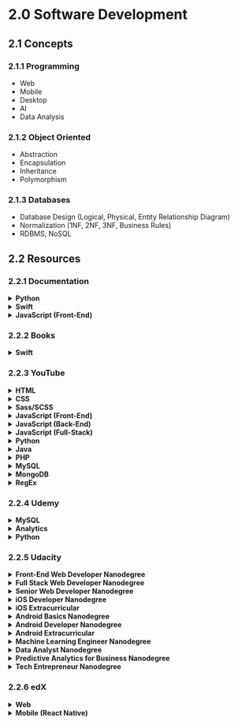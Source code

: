 # 2.0 Software Development

## 2.1 Concepts

### 2.1.1 Programming

- Web
- Mobile
- Desktop
- AI
- Data Analysis

### 2.1.2 Object Oriented

- Abstraction
- Encapsulation
- Inheritance
- Polymorphism

### 2.1.3 Databases

- Database Design (Logical, Physical, Entity Relationship Diagram)
- Normalization (1NF, 2NF, 3NF, Business Rules)
- RDBMS, NoSQL

## 2.2 Resources

### 2.2.1 Documentation

<details>
  <summary><strong>Python</strong></summary>

1. [x] [The Python Tutorial](https://docs.python.org/3/tutorial/) ★★★☆☆
1. [x] [Getting Started with Django](https://docs.djangoproject.com/en/2.2/intro/) ★★★☆☆

</details>

<details>
  <summary><strong>Swift</strong></summary>

1. [x] [The Swift Programming Language](https://docs.swift.org/swift-book/) ★★★★★

</details>

<details>
  <summary><strong>JavaScript (Front-End)</strong></summary>

1. [ ] [Getting Started with React](https://reactjs.org/docs/getting-started.html) ☆☆☆☆☆

</details>



### 2.2.2 Books

<details>
  <summary><strong>Swift</strong></summary>

1. [x] [The Swift Programming Language](https://www.goodreads.com/book/show/22394477-the-swift-programming-language) ★★★★★
1. [x] [Intro to App Development with Swift](https://www.goodreads.com/book/show/35398271-intro-to-app-development-with-swift) ★★★☆☆
1. [ ] [App Development with Swift](https://www.goodreads.com/book/show/35387405-app-development-with-swift) ☆☆☆☆☆

</details>

### 2.2.3 YouTube

<details>
  <summary><strong>HTML</strong></summary>

1. [x] [HTML Tutorials For Beginners - The Net Ninja](https://www.youtube.com/watch?v=Y1BlT4_c_SU&list=PL4cUxeGkcC9ibZ2TSBaGGNrgh4ZgYE6Cc) ★★★★☆
1. [x] [XHTML and CSS Tutorials Playlist - thenewboston](https://www.youtube.com/watch?v=cqszz_OfAFQ&list=PLC1322B5A0180C946) ★★☆☆☆
1. [x] [HTML5 Tutorials Playlist - thenewboston](https://www.youtube.com/watch?v=Y1BlT4_c_SU&list=PL4cUxeGkcC9ibZ2TSBaGGNrgh4ZgYE6Cc) ★★★☆☆

</details>

<details>
  <summary><strong>CSS</strong></summary>

1. [x] [CSS Tutorials For Beginners - The Net Ninja](https://www.youtube.com/watch?v=I9XRrlOOazo&list=PL4cUxeGkcC9gQeDH6xYhmO-db2mhoTSrT) ★★★★☆
1. [x] [CSS Positioning Tutorials - The Net Ninja](https://www.youtube.com/watch?v=7ZXsPj43heo&list=PL4cUxeGkcC9hudKGi5o5UiWuTAGbxiLTh) ★★★★★
1. [x] [CSS Animation Tutorial - The Net Ninja](https://www.youtube.com/watch?v=jgw82b5Y2MU&list=PL4cUxeGkcC9iGYgmEd2dm3zAKzyCGDtM5) ★★★★☆
1. [x] [CSS Flexbox Tutorial - The Net Ninja](https://www.youtube.com/watch?v=Y8zMYaD1bz0&list=PL4cUxeGkcC9i3FXJSUfmsNOx8E7u6UuhG) ★☆☆☆☆
1. [x] [CSS Grid Tutorial - The Net Ninja](https://www.youtube.com/watch?v=x7tLPhnA06w&list=PL4cUxeGkcC9itC4TxYMzFCfveyutyPOCY) ★☆☆☆☆
1. [ ] [CSS Tips & Tricks - The Net Ninja](https://www.youtube.com/watch?v=B9OZkATMbag&list=PL4cUxeGkcC9htzG9o-QzCTsGMbmfuF4kk) ☆☆☆☆☆
1. [ ] [CSS Variables Tutorial - The Net Ninja](https://www.youtube.com/watch?v=8Yum7EQgadM&list=PL4cUxeGkcC9ii5PB2UMyYH7QFZWfGnVgZ) ☆☆☆☆☆

</details>

<details>
  <summary><strong>Sass/SCSS</strong></summary>

1. [x] [SASS Tutorial - The Net Ninja](https://www.youtube.com/watch?v=St5B7hnMLjg&list=PL4cUxeGkcC9iEwigam3gTjU_7IA3W2WZA) ★★★★☆
</details>

<details>
  <summary><strong>JavaScript (Front-End)</strong></summary>

1. [x] [JavaScript Tutorials Playlist - thenewboston](https://www.youtube.com/watch?v=yQaAGmHNn9s&list=PL46F0A159EC02DF82) ★★★★★
1. [x] [AJAX Tutorials Playlist - thenewboston](https://www.youtube.com/watch?v=tp3Gw-oWs2k&list=PL6gx4Cwl9DGDiJSXfsJTASx9eMq_HlenQ) ★★☆☆☆
1. [ ] [JavaScript ES6 Tutorials - The Net Ninja](https://www.youtube.com/watch?v=0Mp2kwE8xY0&list=PL4cUxeGkcC9gKfw25slm4CUDUcM_sXdml) ☆☆☆☆☆
1. [ ] [jQuery Tutorials for Beginners - The Net Ninja](https://www.youtube.com/watch?v=jVe1GBCqFIE&list=PL4cUxeGkcC9hNUJ0j6ccnOAcJIPoTRpO4) ☆☆☆☆☆
1. [ ] [JavaScript Tips & Tricks - The Net Ninja](https://www.youtube.com/watch?v=ANDyf6VEYHE&list=PL4cUxeGkcC9gdqHxcUgGhl_cV6xET1_0N) ☆☆☆☆☆
1. [ ] [Asynchronous JavaScript Tutorial - The Net Ninja](https://www.youtube.com/watch?v=YxWMxJONp7E&list=PL4cUxeGkcC9jAhrjtZ9U93UMIhnCc44MH) ☆☆☆☆☆
1. [ ] [JavaScript DOM Tutorial - The Net Ninja](https://www.youtube.com/watch?v=FIORjGvT0kk&list=PL4cUxeGkcC9gfoKa5la9dsdCNpuey2s-V) ☆☆☆☆☆

</details>

<details>
  <summary><strong>JavaScript (Back-End)</strong></summary>

1. [x] [Node JS Tutorial for Beginners - The Net Ninja](https://www.youtube.com/watch?v=w-7RQ46RgxU&list=PL4cUxeGkcC9gcy9lrvMJ75z9maRw4byYp) ★★★★★
1. [x] [REST API Tutorials (Node, Express & Mongo) - The Net Ninja](https://www.youtube.com/watch?v=BRdcRFvuqsE&list=PL4cUxeGkcC9jBcybHMTIia56aV21o2cZ8) ★★★★★
1. [ ] [Node.js & Express From Scratch - Traversy Media](https://www.youtube.com/watch?v=k_0ZzvHbNBQ&list=PLillGF-RfqbYRpji8t4SxUkMxfowG4Kqp) ☆☆☆☆☆
1. [ ] [OAuth Login (Passport.js) Tutorial - The Net Ninja](https://www.youtube.com/watch?v=sakQbeRjgwg&list=PL4cUxeGkcC9jdm7QX143aMLAqyM-jTZ2x) ☆☆☆☆☆

</details>

<details>
  <summary><strong>JavaScript (Full-Stack)</strong></summary>

1. [x] [MEAN Stack Front To Back - Traversy Media](https://www.youtube.com/watch?v=uONz0lEWft0&list=PLillGF-RfqbZMNtaOXJQiDebNXjVapWPZ) ★★★★★
1. [ ] [Learn The MERN Stack - Traversy Media](https://www.youtube.com/watch?v=PBTYxXADG_k&list=PLillGF-RfqbbiTGgA77tGO426V3hRF9iE) ☆☆☆☆☆
1. [x] [WebSockets Tutorial (Node & Socket.io Chat App) - The Net Ninja](https://www.youtube.com/watch?v=vQjiN8Qgs3c&list=PL4cUxeGkcC9i4V-_ZVwLmOusj8YAUhj_9) ★★★★☆

</details>

<details>
  <summary><strong>Python</strong></summary>

1. [x] [Python 3 Tutorial for Beginners - The Net Ninja](https://www.youtube.com/watch?v=Ozrduu2W9B8&list=PL4cUxeGkcC9idu6GZ8EU_5B6WpKTdYZbK) ★★★★★
1. [x] [Django Tutorial (Create a Blog) - The Net Ninja](https://www.youtube.com/watch?v=n-FTlQ7Djqc&list=PL4cUxeGkcC9ib4HsrXEYpQnTOTZE1x0uc) ★★★★★
1. [x] [Python Django Crash Course - Traversy Media](https://www.youtube.com/watch?v=D6esTdOLXh4) ★★★★☆
1. [x] [Django Tutorials for Beginners - thenewboston](https://www.youtube.com/watch?v=qgGIqRFvFFk&list=PL6gx4Cwl9DGBlmzzFcLgDhKTTfNLfX1IK) ★★★☆☆
1. [ ] [Full Stack React & Django - Traversy Media](https://www.youtube.com/watch?v=Uyei2iDA4Hs&list=PLillGF-RfqbbRA-CIUxlxkUpbq0IFkX60) ☆☆☆☆☆
1. [ ] [Python 3.4 Programming Tutorials - thenewboston](https://www.youtube.com/watch?v=HBxCHonP6Ro&list=PL6gx4Cwl9DGAcbMi1sH6oAMk4JHw91mC_) ☆☆☆☆☆

</details>

<details>
  <summary><strong>Java</strong></summary>

1. [x] [Java (Beginner) Programming Tutorials - thenewboston](https://www.youtube.com/watch?v=Hl-zzrqQoSE&list=PLFE2CE09D83EE3E28) ★★★★★
1. [x] [Java (Intermediate) Tutorials - thenewboston](https://www.youtube.com/watch?v=vW53w7me4AE&list=PL27BCE863B6A864E3) ★★☆☆☆
1. [ ] [JavaFX Java GUI Design Tutorials - thenewboston](https://www.youtube.com/watch?v=FLkOX4Eez6o&list=PL6gx4Cwl9DGBzfXLWLSYVy8EbTdpGbUIG) ☆☆☆☆☆


</details>

<details>
  <summary><strong>PHP</strong></summary>

1. [ ] [Wordpress Theme Development - Traversy Media](https://www.youtube.com/watch?v=2Zt8va_6HRk&list=PLillGF-RfqbaKe3TWtwDW8vYV2MHIFPEi) ☆☆☆☆☆

</details>

<details>
  <summary><strong>MySQL</strong></summary>

1. [x] [MySQL Database Tutorial - thenewboston](https://www.youtube.com/watch?v=KgiCxe-ZW8o&list=PL32BC9C878BA72085) ★★★★☆
1. [x] [MySQL - Caleb Curry](https://www.youtube.com/watch?v=UGu9unCW4PA&list=PL_c9BZzLwBRKn20DFbNeLAAbw4ZMTlZPH&index=1) ★☆☆☆☆

</details>

<details>
  <summary><strong>MongoDB</strong></summary>

1. [x] [MongoDB Tutorial For Begineers - The Net Ninja](https://www.youtube.com/watch?v=9OPP_1eAENg&list=PL4cUxeGkcC9jpvoYriLI0bY8DOgWZfi6u) ★★★★☆

</details>

<details>
  <summary><strong>RegEx</strong></summary>

1. [ ] [Regular Expressions (RegEx) Tutorial - The Net Ninja](https://www.youtube.com/watch?v=r6I-Ahc0HB4&list=PL4cUxeGkcC9g6m_6Sld9Q4jzqdqHd2HiD) ☆☆☆☆☆

</details>

### 2.2.4 Udemy

<details>
  <summary><strong>MySQL</strong></summary>

1. [x] [Database Design - Caleb Curry](https://www.udemy.com/database-design/) ★★★★☆
1. [x] [Database Design and MySQL - Caleb Curry](https://www.udemy.com/calebthevideomaker2-database-and-mysql-classes) ★☆☆☆☆

</details>

<details>
  <summary><strong>Analytics</strong></summary>

1. [x] [Google Analytics Course Zero To Hero - Pouya Eti](https://www.udemy.com/database-design/) ★★★☆☆
1. [x] [Correct Google Analytics Setup - Start trusting your data - Julian Juenemann](https://www.udemy.com/database-design/) ★★★☆☆

</details>

<details>
  <summary><strong>Python</strong></summary>

1. [ ] [Python Django Dev To Deployment - Traversy Media](https://www.udemy.com/python-django-dev-to-deployment) ☆☆☆☆☆

</details>

### 2.2.5 Udacity

<details>
  <summary><strong>Front-End Web Developer Nanodegree</strong></summary>

1. [ ] [Intro to HTML and CSS](https://www.udacity.com/course/intro-to-html-and-css--ud304) ☆☆☆☆☆
1. [ ] [Responsive Web Design Fundamentals](https://www.udacity.com/course/responsive-web-design-fundamentals--ud893) ☆☆☆☆☆
1. [ ] [Responsive Images](https://www.udacity.com/course/responsive-images--ud882) ☆☆☆☆☆
1. [ ] [JavaScript Basics](https://www.udacity.com/course/javascript-basics--ud804) ☆☆☆☆☆
1. [ ] [Intro to jQuery](https://www.udacity.com/course/intro-to-jquery--ud245) ☆☆☆☆☆
1. [ ] [Object-Oriented JavaScript](https://www.udacity.com/course/object-oriented-javascript--ud015) ☆☆☆☆☆
1. [ ] [HTML5 Canvas](https://www.udacity.com/course/html5-canvas--ud292) ☆☆☆☆☆
1. [ ] [Website Performance Optimization](https://www.udacity.com/course/website-performance-optimization--ud884) ☆☆☆☆☆
1. [ ] [Browser Rendering Optimization](https://www.udacity.com/course/browser-rendering-optimization--ud860) ☆☆☆☆☆
1. [ ] [Intro to AJAX](https://www.udacity.com/course/intro-to-ajax--ud110) ☆☆☆☆☆
1. [ ] [JavaScript Design Patterns](https://www.udacity.com/course/javascript-design-patterns--ud989) ☆☆☆☆☆
1. [ ] [JavaScript Testing](https://www.udacity.com/course/javascript-testing--ud549) ☆☆☆☆☆

</details>

<details>
  <summary><strong>Full Stack Web Developer Nanodegree</strong></summary>

#### Part 1: Developer Tools

1. [ ] [Shell Workshop](https://www.udacity.com/course/shell-workshop--ud206) ☆☆☆☆☆
1. [ ] [Version Control with Git](https://www.udacity.com/course/version-control-with-git--ud123) ☆☆☆☆☆
1. [ ] [How to Use Git and GitHub](https://www.udacity.com/course/how-to-use-git-and-github--ud775) ☆☆☆☆☆
1. [ ] [GitHub and Collaboration](https://www.udacity.com/course/github-collaboration--ud456) ☆☆☆☆☆
1. [ ] [HTTP & Web Servers](https://www.udacity.com/course/http-web-servers--ud303) ☆☆☆☆☆
1. [ ] [Networking For Developers](https://www.udacity.com/course/networking-for-web-developers--ud256) ☆☆☆☆☆

#### Part 2: Databases with SQL & Python

1. [ ] [Intro to Relational Databases](https://www.udacity.com/course/intro-to-relational-databases--ud197) ☆☆☆☆☆

#### Part 3: Servers, Authorization, and CRUD

1. [ ] [Full Stack Foundations](https://www.udacity.com/course/full-stack-foundations--ud088) ☆☆☆☆☆
1. [ ] [Authentication & Authorization: OAuth](https://www.udacity.com/course/authentication-authorization-oauth--ud330) ☆☆☆☆☆
1. [ ] [Designing RESTful APIs](https://www.udacity.com/course/designing-restful-apis--ud388) ☆☆☆☆☆

#### Part 4: Deploying to Linux Servers

1. [ ] [Configuring Linux Web Servers](https://www.udacity.com/course/configuring-linux-web-servers--ud299) ☆☆☆☆☆

#### Part 5: Extra

1. [ ] [Web Accessibility](https://www.udacity.com/course/web-accessibility--ud891) ☆☆☆☆☆
1. [ ] [JavaScript Design Patterns](https://www.udacity.com/course/javascript-design-patterns--ud989) ☆☆☆☆☆
1. [ ] [Programming Foundations with Python](https://www.udacity.com/course/programming-foundations-with-python--ud036) ☆☆☆☆☆
1. [ ] [Intro to HTML and CSS](https://www.udacity.com/course/intro-to-html-and-css--ud304) ☆☆☆☆☆
1. [ ] [Responsive Web Design Fundamentals](https://www.udacity.com/course/responsive-web-design-fundamentals--ud893) ☆☆☆☆☆
1. [ ] [Responsive Images](https://www.udacity.com/course/responsive-images--ud882) ☆☆☆☆☆
1. [ ] [Intro to Backend](https://www.udacity.com/course/intro-to-backend--ud171) ☆☆☆☆☆
1. [ ] [Developing Scalable Apps in Python](https://www.udacity.com/course/developing-scalable-apps-in-python--ud858) ☆☆☆☆☆
1. [ ] [Linux Command Line Basics](https://www.udacity.com/course/linux-command-line-basics--ud595) ☆☆☆☆☆

</details>

<details>
  <summary><strong>Senior Web Developer Nanodegree</strong></summary>

1. [ ] [Building High Conversion Web Forms](https://www.udacity.com/course/building-high-conversion-web-forms--ud890) ☆☆☆☆☆
1. [ ] [Web Tooling & Automation](https://www.udacity.com/course/web-tooling-automation--ud892) ☆☆☆☆☆
1. [ ] [JavaScript Promises](https://www.udacity.com/course/javascript-promises--ud898) ☆☆☆☆☆
1. [ ] [Offline Web Applications](https://www.udacity.com/course/offline-web-applications--ud899) ☆☆☆☆☆
1. [ ] [Web Accessibility](https://www.udacity.com/course/web-accessibility--ud891) ☆☆☆☆☆
1. [ ] [Front-End Frameworks](https://www.udacity.com/course/front-end-frameworks--ud894) ☆☆☆☆☆
1. [ ] [Client-Server Communications](https://www.udacity.com/course/client-server-communication--ud897) ☆☆☆☆☆

</details>

<details>
  <summary><strong>iOS Developer Nanodegree</strong></summary>

1. [x] [Learn Swift Programming Syntax](https://www.udacity.com/course/learn-swift-programming-syntax--ud902) ★★★★☆
1. [x] [Intro to iOS App Development with Swift](https://www.udacity.com/course/intro-to-ios-app-development-with-swift--ud585) ★★★★★
1. [x] [UIKit Fundamentals](https://www.udacity.com/course/uikit-fundamentals--ud788) ★★★★★
1. [x] [iOS Networking with Swift](https://www.udacity.com/course/ios-networking-with-swift--ud421) ★★★☆☆
1. [x] [Grand Central Dispatch (GCD)](https://www.udacity.com/course/grand-central-dispatch-gcd--ud576) ★★★☆☆
1. [x] [iOS Persistence and Core Data](https://www.udacity.com/course/ios-persistence-and-core-data--ud325) ★★★☆☆

</details>

<details>
  <summary><strong>iOS Extracurricular</strong></summary>

1. [x] [How to Make an iOS App](https://www.udacity.com/course/how-to-make-an-ios-app--ud607) ★★★☆☆
1. [x] [Objective-C for Swift Developers](https://www.udacity.com/course/objective-c-for-swift-developers--ud1009) ★★★★★
1. [x] [Swift for Beginners](https://www.udacity.com/course/swift-for-beginners--ud1022) ★★★☆☆
1. [x] [Swift for Developers](https://www.udacity.com/course/swift-for-developers--ud1025) ★★★★☆
1. [x] [AutoLayout](https://www.udacity.com/course/auto-layout--ud1026) ★★★★☆
1. [x] [Firebase in a Weekend: iOS](https://www.udacity.com/course/firebase-in-a-weekend-by-google-ios--ud0351) ★★★★☆
1. [x] [Firebase Analytics: iOS](https://www.udacity.com/course/firebase-analytics-ios--ud353) ★★★★☆
1. [ ] [Mobile Design Patterns for iOS](https://www.udacity.com/course/ios-design-patterns--ud1029) ☆☆☆☆☆
1. [ ] [Building iOS Interfaces](https://www.udacity.com/course/building-ios-interfaces--ud1027) ☆☆☆☆☆
1. [ ] [Data Structures & Algorithms in Swift](https://www.udacity.com/course/data-structures-and-algorithms-in-swift--ud1011) ☆☆☆☆☆
1. [ ] [Xcode Debugging](https://www.udacity.com/course/xcode-debugging--ud774) ☆☆☆☆☆
1. [ ] [Server-Side Swift](https://www.udacity.com/course/server-side-swift--ud1031) ☆☆☆☆☆

</details>

<details>
  <summary><strong>Android Basics Nanodegree</strong></summary>

1. [x] [Android Basics: User Interface](https://www.udacity.com/course/android-basics-user-interface--ud834) ★★★☆☆
1. [x] [Android Basics: User Input](https://www.udacity.com/course/android-basics-user-input--ud836) ★★★☆☆
1. [ ] [Android Basics: Multi-Screen Apps](https://www.udacity.com/course/android-basics-multiscreen-apps--ud839) ☆☆☆☆☆
1. [ ] [Android Basics: Networking](https://www.udacity.com/course/android-basics-networking--ud843) ☆☆☆☆☆
1. [ ] [Android Basics: Data Storage](https://www.udacity.com/course/android-basics-data-storage--ud845) ☆☆☆☆☆

</details>

<details>
  <summary><strong>Android Developer Nanodegree</strong></summary>

1. [ ] [Developing Android Apps](https://www.udacity.com/course/developing-android-apps--ud853ar) ☆☆☆☆☆
1. [ ] [Advanced Android App Development](https://www.udacity.com/course/advanced-android-app-development--ud855) ☆☆☆☆☆
1. [ ] [Gradle for Android and Java](https://www.udacity.com/course/gradle-for-android-and-java--ud867) ☆☆☆☆☆
1. [ ] [Material Design for Android Developers](https://www.udacity.com/course/material-design-for-android-developers--ud862) ☆☆☆☆☆
1. [ ] [Android Wear Development](https://www.udacity.com/course/android-wear-development--ud875A) ☆☆☆☆☆

</details>

<details>
  <summary><strong>Android Extracurricular</strong></summary>

1. [ ] [Android TV and Google Cast Development](https://www.udacity.com/course/android-tv-and-google-cast-development--ud875B) ☆☆☆☆☆
1. [ ] [Firebase in a Weekend: Android](https://www.udacity.com/course/firebase-in-a-weekend-by-google-android--ud0352) ☆☆☆☆☆
1. [ ] [Firebase Analytics: Android](https://www.udacity.com/course/firebase-analytics-android--ud354) ☆☆☆☆☆

</details>

<details>
  <summary><strong>Machine Learning Engineer Nanodegree</strong></summary>

1. [ ] [Intro to Descriptive Statistics](https://www.udacity.com/course/intro-to-descriptive-statistics--ud827) ☆☆☆☆☆
1. [ ] [Intro to Data Science](https://www.udacity.com/course/intro-to-data-science--ud359) ☆☆☆☆☆
1. [ ] [Intro to Artificial Intelligence](https://www.udacity.com/course/intro-to-artificial-intelligence--cs271) ☆☆☆☆☆
1. [ ] [Reinforcement Learning](https://www.udacity.com/course/reinforcement-learning--ud600) ☆☆☆☆☆
1. [ ] [Deep Learning](https://www.udacity.com/course/deep-learning--ud730)
1. [ ] [Artificial Intelligence for Robotics](https://www.udacity.com/course/artificial-intelligence-for-robotics--cs373) ☆☆☆☆☆
1. [ ] [Machine Learning for Trading](https://www.udacity.com/course/machine-learning-for-trading--ud501) ☆☆☆☆☆

</details>

<details>
  <summary><strong>Data Analyst Nanodegree</strong></summary>

1. [ ] [Introduction to Python Programming](https://www.udacity.com/course/introduction-to-python--ud1110) ☆☆☆☆☆
1. [ ] [Intro to Descriptive Statistics](https://www.udacity.com/course/intro-to-descriptive-statistics--ud827) ☆☆☆☆☆
1. [ ] [Intro to Inferential Statistics](https://www.udacity.com/course/intro-to-inferential-statistics--ud201) ☆☆☆☆☆
1. [ ] [Intro to Data Analysis](https://www.udacity.com/course/intro-to-data-analysis--ud170) ☆☆☆☆☆
1. [ ] [Data Wrangling with MongoDB](https://www.udacity.com/course/data-wrangling-with-mongodb--ud032) ☆☆☆☆☆
1. [ ] [Data Analysis with R](https://www.udacity.com/course/data-analysis-with-r--ud651) ☆☆☆☆☆
1. [ ] [Intro to Machine Learning](https://www.udacity.com/course/intro-to-machine-learning--ud120) ☆☆☆☆☆
1. [ ] [Data Visualization and D3.js](https://www.udacity.com/course/data-visualization-and-d3js--ud507) ☆☆☆☆☆
1. [ ] [A/B Testing](https://www.udacity.com/course/ab-testing--ud257) ☆☆☆☆☆

</details>

<details>
  <summary><strong>Predictive Analytics for Business Nanodegree</strong></summary>

1. [ ] [Problem Solving with Advanced Analytics](https://www.udacity.com/course/problem-solving-with-advanced-analytics--ud976) ☆☆☆☆☆
1. [ ] [Creating an Analytical Dataset](https://www.udacity.com/course/creating-an-analytical-dataset--ud977) ☆☆☆☆☆
1. [ ] [Classification Models](https://www.udacity.com/course/classification-models--ud978) ☆☆☆☆☆
1. [ ] [Data Visualization in Tableau](https://www.udacity.com/course/data-visualization-in-tableau--ud1006) ☆☆☆☆☆
1. [ ] [A/B Testing for Business Analysts](https://www.udacity.com/course/ab-testing--ud979) ☆☆☆☆☆
1. [ ] [Time Series Forecasting](https://www.udacity.com/course/time-series-forecasting--ud980) ☆☆☆☆☆
1. [ ] [Segmentation and Clustering](https://www.udacity.com/course/segmentation-and-clustering--ud981) ☆☆☆☆☆

</details>

<details>
  <summary><strong>Tech Entrepreneur Nanodegree</strong></summary>

1. [ ] [Product Design](https://www.udacity.com/course/product-design--ud509) ☆☆☆☆☆
1. [ ] [App Monetization](https://www.udacity.com/course/app-monetization--ud518) ☆☆☆☆☆
1. [ ] [Rapid Prototyping](https://www.udacity.com/course/rapid-prototyping--ud723) ☆☆☆☆☆
1. [ ] [App Marketing](https://www.udacity.com/course/app-marketing--ud719) ☆☆☆☆☆
1. [ ] [Get Your Startup Started](https://www.udacity.com/course/get-your-startup-started--ud806) ☆☆☆☆☆

</details>

### 2.2.6 edX

<details>
  <summary><strong>Web</strong></summary>

1. [ ] [CS50's Web Programming with Python and JavaScript](https://www.edx.org/course/cs50s-web-programming-with-python-and-javascript) ☆☆☆☆☆

</details>

<details>
  <summary><strong>Mobile (React Native)</strong></summary>

1. [ ] [CS50's Mobile App Development with React Native](https://www.edx.org/course/cs50s-mobile-app-development-with-react-native) ☆☆☆☆☆

</details>
